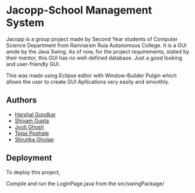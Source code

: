 
# Jacopp-School Management System

Jacopp is a group project made by Second Year students of Computer Science Department from Ramnarain Ruia Autonomous College.
It is a GUI amde by the Java Swing. As of now, for the project requirements, stated by their mentor, this GUI has no well-defined database.
Just a good looking and user-friendly GUI. 




This was made using Eclipse editor with Window-Builder Pulgin which allows the user to create GUI Apllications very easily and smoothly.

  
## Authors

- [Harshal Gondkar](https://github.com/hrshl13)
- [Shivam Gupta](https://github.com/Shivam755)
- [Jyoti Ghosh](https://github.com/jyoti123777)
- [Tejas Pophale](https://github.com/QuronXZ)
- [Shrutika Gholap](https://github.com/shrutika1202)

  
## Deployment

To deploy this project,

Compile and run the LoginPage.java from the src/swingPackage/



  
